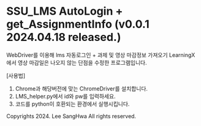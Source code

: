 # SSU_LMS AutoLogin + get_AssignmentInfo (v0.0.1 2024.04.18 released.)

WebDriver를 이용해 lms 자동로그인 + 과제 및 영상 마감정보 가져오기
LearningX에서 영상 마감일은 나오지 않는 단점을 수정한 프로그램입니다.

[사용법] 
1. Chrome과 해당버전에 맞는 ChromeDriver를 설치합니다.
2. LMS_helper.py에서 id와 pw를 입력하세요.
3. 코드를 python이 호환되는 환경에서 실행시킵니다.


Copyrights 2024. Lee SangHwa All rights reserved.
